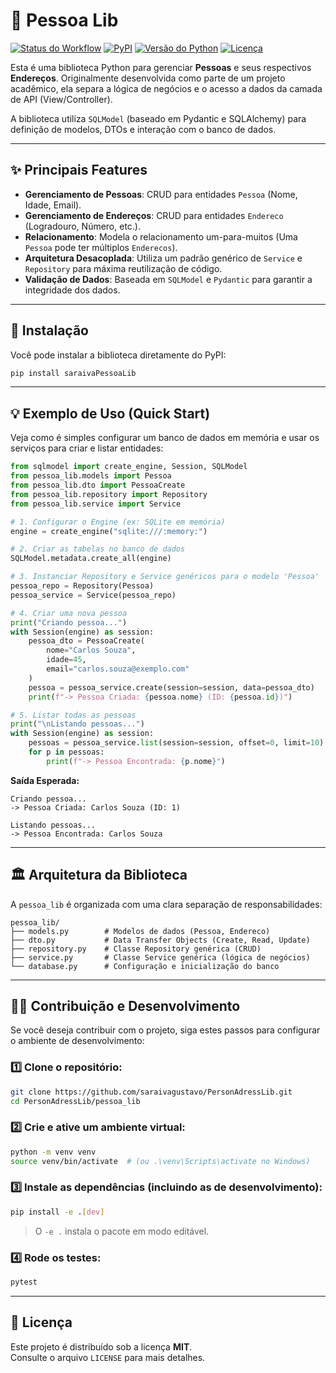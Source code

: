# 📖 Pessoa Lib

[![Status do
Workflow](https://img.shields.io/github/actions/workflow/status/saraivagustavo/saraivaPessoaLib/deploy.yml?branch=main&style=for-the-badge)](https://github.com/saraivagustavo/PersonAdressLib/actions)
[![PyPI](https://img.shields.io/pypi/v/saraivaPessoaLib?style=for-the-badge)](https://pypi.org/project/saraivaPessoaLib/)
[![Versão do
Python](https://img.shields.io/pypi/pyversions/saraivaPessoaLib?style=for-the-badge)](https://pypi.org/project/saraivaPessoaLib/)
[![Licença](https://img.shields.io/pypi/l/saraivaPessoaLib?style=for-the-badge)](https://pypi.org/project/saraivaPessoaLib/)

Esta é uma biblioteca Python para gerenciar **Pessoas** e seus
respectivos **Endereços**. Originalmente desenvolvida como parte de um
projeto acadêmico, ela separa a lógica de negócios e o acesso a dados da
camada de API (View/Controller).

A biblioteca utiliza `SQLModel` (baseado em Pydantic e SQLAlchemy) para
definição de modelos, DTOs e interação com o banco de dados.

------------------------------------------------------------------------

## ✨ Principais Features

-   **Gerenciamento de Pessoas**: CRUD para entidades `Pessoa` (Nome,
    Idade, Email).
-   **Gerenciamento de Endereços**: CRUD para entidades `Endereco`
    (Logradouro, Número, etc.).
-   **Relacionamento**: Modela o relacionamento um-para-muitos (Uma
    `Pessoa` pode ter múltiplos `Enderecos`).
-   **Arquitetura Desacoplada**: Utiliza um padrão genérico de `Service`
    e `Repository` para máxima reutilização de código.
-   **Validação de Dados**: Baseada em `SQLModel` e `Pydantic` para
    garantir a integridade dos dados.

------------------------------------------------------------------------

## 🚀 Instalação

Você pode instalar a biblioteca diretamente do PyPI:

``` bash
pip install saraivaPessoaLib
```

------------------------------------------------------------------------

## 💡 Exemplo de Uso (Quick Start)

Veja como é simples configurar um banco de dados em memória e usar os
serviços para criar e listar entidades:

``` python
from sqlmodel import create_engine, Session, SQLModel
from pessoa_lib.models import Pessoa
from pessoa_lib.dto import PessoaCreate
from pessoa_lib.repository import Repository
from pessoa_lib.service import Service

# 1. Configurar o Engine (ex: SQLite em memória)
engine = create_engine("sqlite:///:memory:")

# 2. Criar as tabelas no banco de dados
SQLModel.metadata.create_all(engine)

# 3. Instanciar Repository e Service genéricos para o modelo 'Pessoa'
pessoa_repo = Repository(Pessoa)
pessoa_service = Service(pessoa_repo)

# 4. Criar uma nova pessoa
print("Criando pessoa...")
with Session(engine) as session:
    pessoa_dto = PessoaCreate(
        nome="Carlos Souza",
        idade=45,
        email="carlos.souza@exemplo.com"
    )
    pessoa = pessoa_service.create(session=session, data=pessoa_dto)
    print(f"-> Pessoa Criada: {pessoa.nome} (ID: {pessoa.id})")

# 5. Listar todas as pessoas
print("\nListando pessoas...")
with Session(engine) as session:
    pessoas = pessoa_service.list(session=session, offset=0, limit=10)
    for p in pessoas:
        print(f"-> Pessoa Encontrada: {p.nome}")
```

**Saída Esperada:**

    Criando pessoa...
    -> Pessoa Criada: Carlos Souza (ID: 1)

    Listando pessoas...
    -> Pessoa Encontrada: Carlos Souza

------------------------------------------------------------------------

## 🏛️ Arquitetura da Biblioteca

A `pessoa_lib` é organizada com uma clara separação de
responsabilidades:

    pessoa_lib/
    ├── models.py        # Modelos de dados (Pessoa, Endereco)
    ├── dto.py           # Data Transfer Objects (Create, Read, Update)
    ├── repository.py    # Classe Repository genérica (CRUD)
    ├── service.py       # Classe Service genérica (lógica de negócios)
    └── database.py      # Configuração e inicialização do banco

------------------------------------------------------------------------

## 🧑‍💻 Contribuição e Desenvolvimento

Se você deseja contribuir com o projeto, siga estes passos para
configurar o ambiente de desenvolvimento:

### 1️⃣ Clone o repositório:

``` bash
git clone https://github.com/saraivagustavo/PersonAdressLib.git
cd PersonAdressLib/pessoa_lib
```

### 2️⃣ Crie e ative um ambiente virtual:

``` bash
python -m venv venv
source venv/bin/activate  # (ou .\venv\Scripts\activate no Windows)
```

### 3️⃣ Instale as dependências (incluindo as de desenvolvimento):

``` bash
pip install -e .[dev]
```

> O `-e .` instala o pacote em modo editável.

### 4️⃣ Rode os testes:

``` bash
pytest
```

------------------------------------------------------------------------

## 📝 Licença

Este projeto é distribuído sob a licença **MIT**.\
Consulte o arquivo `LICENSE` para mais detalhes.
